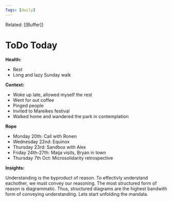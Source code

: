```yaml
---
Tags: [daily]
---
```

Related: [[Buffer]]
# ToDo Today

**Health:**
- Rest
- Long and lazy Sunday walk

**Context:**
- Woke up late, allowed myself the rest
- Went for out coffee
- Pinged people
- Invited to Mareikes festival
- Walked home and wandered the park in contemplation

**Rope**
- Monday 20th: Call with Ronen
- Wednesday 22nd: Equinox
- Thursday 23rd: Sandbox with Alex
- Friday 24th-27th: Maija visits, Bryan in town
- Thursday 7th Oct: Microsolidarity retrospective

**Insights:**

Understanding is the byproduct of reason. To effectivly understand eachother, we must convey our reasoning. The most structured form of reason is diagrammatic. Thus, structured diagrams are the highest bandwith form of conveying understanding. Lets start unfolding the mandala.